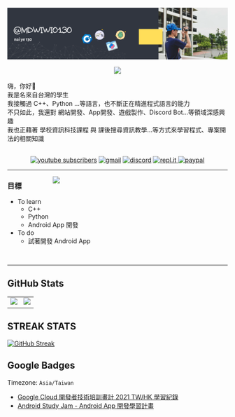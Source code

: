 [![readme](https://github.com/mdwiwi0130/mdwiwi0130/blob/main/github_readme(%40mdwiwi0130).svg)](https://youtu.be/dQw4w9WgXcQ)

<div align='center'>
<img src='https://readme-typing-svg.herokuapp.com?font=ubuntu&center=true&lines=Hi%2Cwelcome+to+my+Github.;%E5%97%A8%EF%BC%8C%E6%AD%A1%E8%BF%8E%E4%BE%86%E5%88%B0%E6%88%91%E7%9A%84+Github'/>
</div>
<!--  僅需修改 &lines 以後之部分，即可更改顯示的文字內容 
<!--https://readme-typing-svg.herokuapp.com/demo/-->

嗨，你好👋<br>
我是名來自台灣的學生<br>
我接觸過 C++、Python ...等語言，也不斷正在精進程式語言的能力<br>
不只如此，我還對 網站開發、App開發、遊戲製作、Discord Bot...等領域深感興趣<br>
我也正藉著 學校資訊科技課程 與 課後搜尋資訊教學...等方式來學習程式、專案開法的相關知識<br><br>

<p align="center">
  <a href="https://www.youtube.com/channel/UChevPQ3XDlymW9gsFw0zhKQ">
    <img alt="youtube subscribers" title="Subscribe to my YouTube channel" src="https://img.shields.io/badge/YouTube-FF0000?style=for-the-badge&logo=youtube&logoColor=white"/></a> 
  <a href="copy:mdwiwi0130@gmail.com">
    <img alt="gmail" title="聯絡 @mdwiwi0130" src="https://img.shields.io/badge/Gmail-D14836?style=for-the-badge&logo=gmail&logoColor=white"/></a> 
  <a href="https://discordapp.com/users/677901091991715863">
    <img alt="discord" title="聯絡 @mdwiwi0130 吧!" src="https://img.shields.io/badge/Discord-5865F2?style=for-the-badge&logo=discord&logoColor=white"/></a> 
  <a href="https://replit.com/@mdwiwi0130">
     <img alt="repl.it" title="想看 @mdwiwi0130 大顯神威!" src="https://img.shields.io/badge/replit-667881?style=for-the-badge&logo=replit&logoColor=white">
    <img alt="paypal" title="支持 @mdwiwi0130 吧!" src="https://img.shields.io/badge/PayPal-00457C?style=for-the-badge&logo=paypal&logoColor=white"/></a> 
</p>
<!-- https://github.com/alexandresanlim/Badges4-README.md-Profile#-github-profile-summary-card-  -->

---
<p>
  <a href=""><img width="400" align='right' src="https://github.com/mdwiwi0130/mdwiwi0130/blob/main/To%20learn(%E7%99%BB%E9%99%B8%E6%9C%88%E7%90%83).svg"></a>
</p>
<!-- src="https://github.com/mdwiwi0130/mdwiwi0130/blob/main/To%20learn(%E5%B7%B2%E5%8E%BB%E8%83%8C).svg" -->

### 目標

- To learn
  - C++
  - Python
  - Android App 開發
- To do
  - 試著開發 Android App

<br>

---

## GitHub Stats
<table>
  <tr>
    <td><img src="https://github-readme-stats.api.dev.neko7sora.site/api?username=mdwiwi0130&count_private=true&show_icons=true&bg_color=ffffff00&title_color=5094f0&text_color=009a23&icon_color=fb7603&hide_border=true" /></td>
    <td><img src="https://github-readme-stats.api.dev.neko7sora.site/api/top-langs/?username=mdwiwi0130&layout=compact&count_private=true&bg_color=ffffff00&title_color=5094f0&text_color=009a23&icon_color=fb7603&langs_count=10&hide_border=true"/></td>
  </tr>
</table>
<!--https://github.com/anuraghazra/github-readme-stats-->

## STREAK STATS
[![GitHub Streak](https://github-readme-streak-stats.herokuapp.com?user=mdwiwi0130&theme=tokyonight&hide_border=true&date_format=M%20j%5B%2C%20Y%5D)](https://git.io/streak-stats)
<!-- https://github-readme-streak-stats.herokuapp.com/demo/ -->

## Google Badges
Timezone: `Asia/Taiwan`
* [Google Cloud 開發者技術培訓畫計 2021 TW/HK 學習紀錄](https://google.qwiklabs.com/public_profiles/f9c5eee9-1702-4f1f-82d5-74d2d99c621b)
* [Android Study Jam - Android App 開發學習計畫](https://g.dev/mdwiwi0130)
